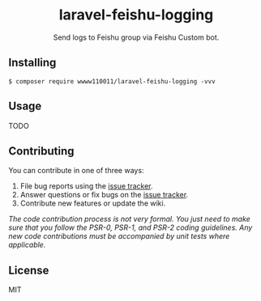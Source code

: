 <h1 align="center"> laravel-feishu-logging </h1>

<p align="center"> Send logs to Feishu group via Feishu Custom bot.</p>


## Installing

```shell
$ composer require wwww110011/laravel-feishu-logging -vvv
```

## Usage

TODO

## Contributing

You can contribute in one of three ways:

1. File bug reports using the [issue tracker](https://github.com/wwww110011/laravel-feishu-logging/issues).
2. Answer questions or fix bugs on the [issue tracker](https://github.com/wwww110011/laravel-feishu-logging/issues).
3. Contribute new features or update the wiki.

_The code contribution process is not very formal. You just need to make sure that you follow the PSR-0, PSR-1, and PSR-2 coding guidelines. Any new code contributions must be accompanied by unit tests where applicable._

## License

MIT